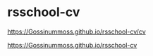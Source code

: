 # rsschool-cv

https://Gossinummoss.github.io/rsschool-cv/cv

https://Gossinummoss.github.io/rsschool-cv
